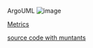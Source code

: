 ArgoUML
![image](https://raw.githubusercontent.com/test4cc/vamos2020/master/featureModel/FeatureAMP9.JPG)

 [Metrics](https://github.com/test4cc/vamos2020/blob/master/metrics/FeatureAMP9.csv)
 
 [source code with muntants](https://github.com/test4cc/vamos2020/tree/master/dataset_with_mutant/FeatureAMP9)
